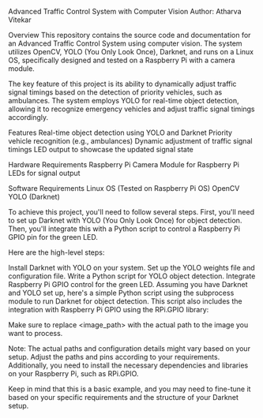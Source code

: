 Advanced Traffic Control System with Computer Vision
Author: Atharva Vitekar

Overview
This repository contains the source code and documentation for an Advanced Traffic Control System using computer vision. The system utilizes OpenCV, YOLO (You Only Look Once), Darknet, and runs on a Linux OS, specifically designed and tested on a Raspberry Pi with a camera module.

The key feature of this project is its ability to dynamically adjust traffic signal timings based on the detection of priority vehicles, such as ambulances. The system employs YOLO for real-time object detection, allowing it to recognize emergency vehicles and adjust traffic signal timings accordingly.

Features
Real-time object detection using YOLO and Darknet
Priority vehicle recognition (e.g., ambulances)
Dynamic adjustment of traffic signal timings
LED output to showcase the updated signal state

Hardware Requirements
Raspberry Pi
Camera Module for Raspberry Pi
LEDs for signal output

Software Requirements
Linux OS (Tested on Raspberry Pi OS)
OpenCV
YOLO (Darknet)

To achieve this project, you'll need to follow several steps. First, you'll need to set up Darknet with YOLO (You Only Look Once) for object detection. Then, you'll integrate this with a Python script to control a Raspberry Pi GPIO pin for the green LED.

Here are the high-level steps:

Install Darknet with YOLO on your system.
Set up the YOLO weights file and configuration file.
Write a Python script for YOLO object detection.
Integrate Raspberry Pi GPIO control for the green LED.
Assuming you have Darknet and YOLO set up, here's a simple Python script using the subprocess module to run Darknet for object detection. This script also includes the integration with Raspberry Pi GPIO using the RPi.GPIO library:

Make sure to replace <image_path> with the actual path to the image you want to process.

Note: The actual paths and configuration details might vary based on your setup. Adjust the paths and pins according to your requirements. Additionally, you need to install the necessary dependencies and libraries on your Raspberry Pi, such as RPi.GPIO.

Keep in mind that this is a basic example, and you may need to fine-tune it based on your specific requirements and the structure of your Darknet setup.